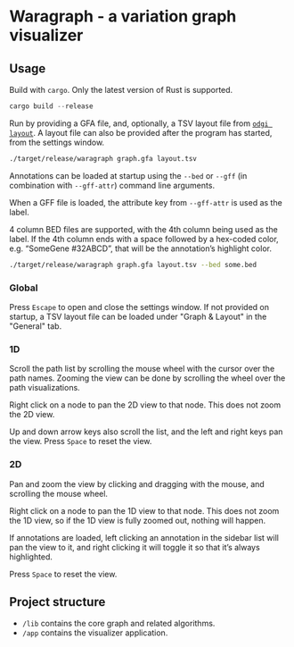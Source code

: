 # Waragraph - a variation graph visualizer


## Usage

Build with `cargo`. Only the latest version of Rust is supported.

```rust
cargo build --release
```

Run by providing a GFA file, and, optionally, a TSV layout file from [`odgi layout`](https://odgi.readthedocs.io/en/stable/rst/commands/odgi_layout.html).
A layout file can also be provided after the program has started, from the settings window.

```sh
./target/release/waragraph graph.gfa layout.tsv
```

Annotations can be loaded at startup using the `--bed` or `--gff` (in combination with `--gff-attr`) command line arguments. 

When a GFF file is loaded, the attribute key from `--gff-attr` is used as the label.

4 column BED files are supported, with the 4th column being used as
the label. If the 4th column ends with a space followed by a hex-coded
color, e.g. “SomeGene #32ABCD”, that will be the annotation’s
highlight color.


```sh
./target/release/waragraph graph.gfa layout.tsv --bed some.bed
```

### Global

Press `Escape` to open and close the settings window. If not provided on startup, a TSV layout file
can be loaded under "Graph & Layout" in the "General" tab.


### 1D

Scroll the path list by scrolling the mouse wheel with the cursor over the path names.
Zooming the view can be done by scrolling the wheel over the path visualizations.

Right click on a node to pan the 2D view to that node. This does not zoom the 2D view.

Up and down arrow keys also scroll the list, and the left and right keys pan the view.
Press `Space` to reset the view.


### 2D

Pan and zoom the view by clicking and dragging with the mouse, and scrolling the mouse wheel.

Right click on a node to pan the 1D view to that node. This does not
zoom the 1D view, so if the 1D view is fully zoomed out, nothing will
happen.

If annotations are loaded, left clicking an annotation in the sidebar
list will pan the view to it, and right clicking it will toggle it so
that it’s always highlighted.

Press `Space` to reset the view.



## Project structure

- `/lib` contains the core graph and related algorithms.
- `/app` contains the visualizer application.
